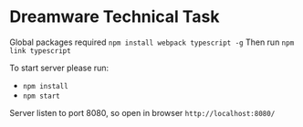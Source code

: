 # Dreamware Technical Task

Global packages required ``` npm install webpack typescript -g ```
Then run ``` npm link typescript ```

To start server please run:
* ``` npm install ```
* ``` npm start ```

Server listen to port 8080, so open in browser ``` http://localhost:8080/ ```